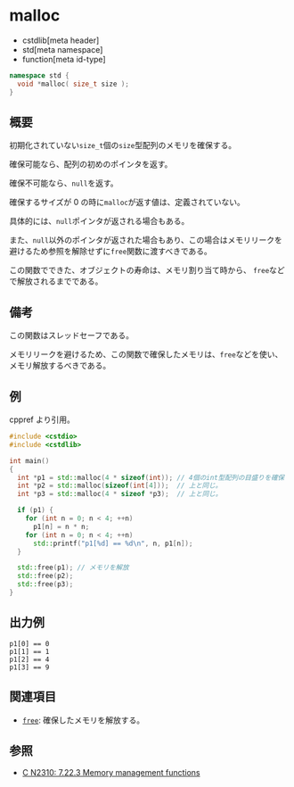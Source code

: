 # malloc

* cstdlib[meta header]
* std[meta namespace]
* function[meta id-type]

```cpp
namespace std {
  void *malloc( size_t size );
}
```

## 概要

初期化されていない`size_t`個の`size`型配列のメモリを確保する。

確保可能なら、配列の初めのポインタを返す。

確保不可能なら、`null`を返す。

確保するサイズが 0 の時に`malloc`が返す値は、定義されていない。

具体的には、`null`ポインタが返される場合もある。

また、`null`以外のポインタが返された場合もあり、この場合はメモリリークを避けるため参照を解除せずに`free`関数に渡すべきである。

この関数でできた、オブジェクトの寿命は、メモリ割り当て時から、 `free`などで解放されるまでである。

## 備考

この関数はスレッドセーフである。

メモリリークを避けるため、この関数で確保したメモリは、`free`などを使い、メモリ解放するべきである。

## 例

cppref より引用。

```cpp example
#include <cstdio>
#include <cstdlib>

int main()
{
  int *p1 = std::malloc(4 * sizeof(int)); // 4個のint型配列の目盛りを確保
  int *p2 = std::malloc(sizeof(int[4]));  // 上と同じ。
  int *p3 = std::malloc(4 * sizeof *p3);  // 上と同じ。

  if (p1) {
    for (int n = 0; n < 4; ++n)
      p1[n] = n * n;
    for (int n = 0; n < 4; ++n)
      std::printf("p1[%d] == %d\n", n, p1[n]);
  }

  std::free(p1); // メモリを解放
  std::free(p2);
  std::free(p3);
}
```

## 出力例

```
p1[0] == 0
p1[1] == 1
p1[2] == 4
p1[3] == 9
```

## 関連項目

- [`free`](free.md): 確保したメモリを解放する。

## 参照

- [C N2310: 7.22.3 Memory management functions](https://www.open-std.org/jtc1/sc22/wg14/www/docs/n2310.pdf)
